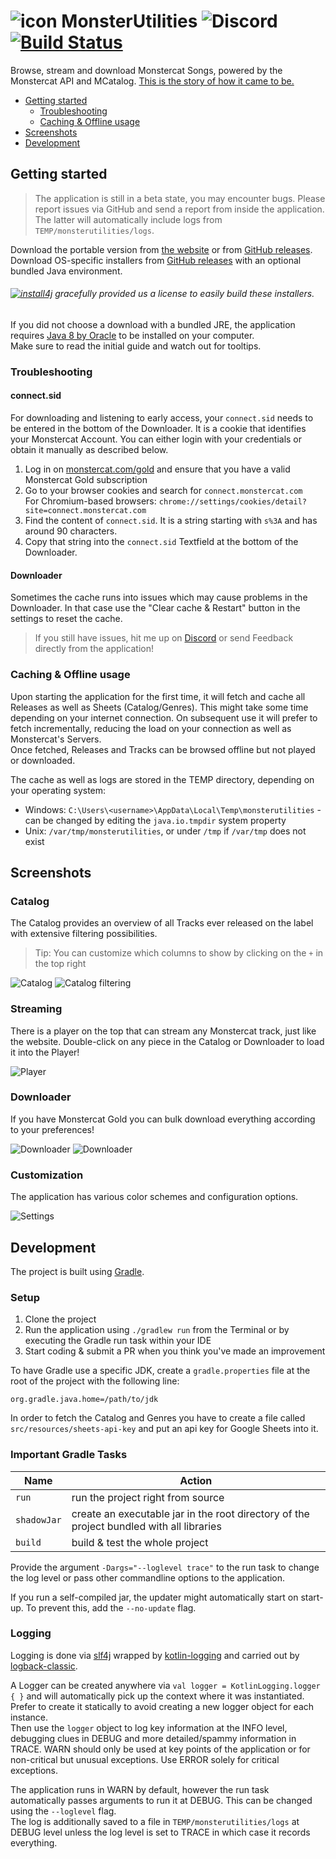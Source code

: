 # ![icon](assets/favicon.png) MonsterUtilities ![Discord](https://img.shields.io/discord/417314230681993226.svg?logo=discord) [![Build Status](https://semaphoreci.com/api/v1/xerus2000/monsterutilities/branches/master/shields_badge.svg)](https://semaphoreci.com/xerus2000/monsterutilities)

Browse, stream and download Monstercat Songs, powered by the Monstercat API and MCatalog. [This is the story of how it came to be.](assets/Story.md)

- [Getting started](#getting-started)
  - [Troubleshooting](#troubleshooting)
  - [Caching & Offline usage](#caching--offline-usage)
- [Screenshots](#screenshots)
- [Development](#development)

## Getting started

> The application is still in a beta state, you may encounter bugs. Please report issues via GitHub and send a report from inside the application. The latter will automatically include logs from `TEMP/monsterutilities/logs`.

Download the portable version from [the website](http://monsterutilities.bplaced.net/downloads?download) or from [GitHub releases](https://github.com/Xerus2000/monsterutilities/releases).  
Download OS-specific installers from [GitHub releases](https://github.com/Xerus2000/monsterutilities/releases) with an optional bundled Java environment.

###### [![install4j](https://www.ej-technologies.com/images/product_banners/install4j_small.png)](https://www.ej-technologies.com/products/install4j/overview.html) gracefully provided us a license to easily build these installers.

If you did not choose a download with a bundled JRE, the application requires [Java 8 by Oracle](https://www.java.com/de/download/manual.jsp) to be installed on your computer.  
Make sure to read the initial guide and watch out for tooltips.

### Troubleshooting

#### connect.sid

For downloading and listening to early access, your `connect.sid` needs to be entered in the bottom of the Downloader. It is a cookie that identifies your Monstercat Account. You can either login with your credentials or obtain it manually as described below.

1) Log in on [monstercat.com/gold](https://www.monstercat.com/gold) and ensure that you have a valid Monstercat Gold subscription
2) Go to your browser cookies and search for `connect.monstercat.com`  
   For Chromium-based browsers: `chrome://settings/cookies/detail?site=connect.monstercat.com`
3) Find the content of `connect.sid`. It is a string starting with `s%3A` and has around 90 characters.
4) Copy that string into the `connect.sid` Textfield at the bottom of the Downloader.

#### Downloader

Sometimes the cache runs into issues which may cause problems in the Downloader. In that case use the "Clear cache & Restart" button in the settings to reset the cache.

> If you still have issues, hit me up on [Discord](https://discord.gg/ZEusvHS) or send Feedback directly from the application!

### Caching & Offline usage

Upon starting the application for the first time, it will fetch and cache all Releases as well as Sheets (Catalog/Genres). This might take some time depending on your internet connection. On subsequent use it will prefer to fetch incrementally, reducing the load on your connection as well as Monstercat's Servers.  
Once fetched, Releases and Tracks can be browsed offline but not played or downloaded.

The cache as well as logs are stored in the TEMP directory, depending on your operating system:
- Windows: `C:\Users\<username>\AppData\Local\Temp\monsterutilities` - can be changed by editing the `java.io.tmpdir` system property
- Unix: `/var/tmp/monsterutilities`, or under `/tmp` if `/var/tmp` does not exist

## Screenshots

### Catalog

The Catalog provides an overview of all Tracks ever released on the label with extensive filtering possibilities.
> Tip: You can customize which columns to show by clicking on the `+` in the top right

![Catalog](assets/screenshots/catalog.png)
![Catalog filtering](assets/screenshots/filtering.png)

### Streaming

There is a player on the top that can stream any Monstercat track, just like the website. 
Double-click on any piece in the Catalog or Downloader to load it into the Player!

![Player](assets/screenshots/player.png)

### Downloader

If you have Monstercat Gold you can bulk download everything according to your preferences!

![Downloader](assets/screenshots/downloader.png)
![Downloader](assets/screenshots/downloading.png)

### Customization

The application has various color schemes and configuration options.

![Settings](assets/screenshots/settings.png)

## Development 

The project is built using [Gradle](https://gradle.org/).

### Setup

1. Clone the project
2. Run the application using `./gradlew run` from the Terminal or by executing the Gradle run task within your IDE
3. Start coding & submit a PR when you think you've made an improvement

To have Gradle use a specific JDK, create a `gradle.properties` file at the root of the project with the following line: 
```
org.gradle.java.home=/path/to/jdk
```

In order to fetch the Catalog and Genres you have to create a file called `src/resources/sheets-api-key` and put an api key for Google Sheets into it.

### Important Gradle Tasks

 Name        | Action
 ---         | ---
 `run`       | run the project right from source
 `shadowJar` | create an executable jar in the root directory of the project bundled with all libraries
 `build`     | build & test the whole project

Provide the argument `-Dargs="--loglevel trace"` to the run task to change the log level or pass other commandline options to the application.

If you run a self-compiled jar, the updater might automatically start on start-up. To prevent this, add the `--no-update` flag.

### Logging

Logging is done via [slf4j](https://www.slf4j.org) wrapped by [kotlin-logging](https://github.com/MicroUtils/kotlin-logging) and carried out by [logback-classic](https://logback.qos.ch).

A Logger can be created anywhere via `val logger = KotlinLogging.logger { }` and will automatically pick up the context where it was instantiated. Prefer to create it statically to avoid creating a new logger object for each instance.  
Then use the `logger` object to log key information at the INFO level, debugging clues in DEBUG and more detailed/spammy information in TRACE. WARN should only be used at key points of the application or for non-critical but unusual exceptions. Use ERROR solely for critical exceptions.

The application runs in WARN by default, however the run task automatically passes arguments to run it at DEBUG. This can be changed using the `--loglevel` flag.  
The log is additionally saved to a file in `TEMP/monsterutilities/logs` at DEBUG level unless the log level is set to TRACE in which case it records everything.